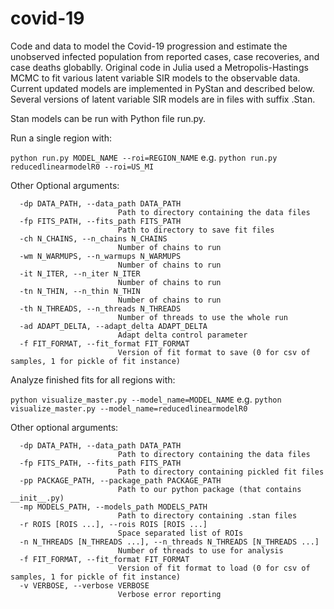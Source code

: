 # covid-19

Code and data to model the Covid-19 progression and estimate the unobserved infected population from reported cases, case recoveries, and case deaths globablly.  Original code in Julia used a Metropolis-Hastings MCMC to fit various latent variable SIR models to the observable data.  Current updated models are implemented in PyStan and described below.  Several versions of latent variable SIR models are in files with suffix .Stan.



Stan models can be run with Python file run.py.

Run a single region with:

`python run.py MODEL_NAME --roi=REGION_NAME` e.g. `python run.py reducedlinearmodelR0 --roi=US_MI`


Other Optional arguments:
```
  -dp DATA_PATH, --data_path DATA_PATH
                        Path to directory containing the data files
  -fp FITS_PATH, --fits_path FITS_PATH
                        Path to directory to save fit files
  -ch N_CHAINS, --n_chains N_CHAINS
                        Number of chains to run
  -wm N_WARMUPS, --n_warmups N_WARMUPS
                        Number of chains to run
  -it N_ITER, --n_iter N_ITER
                        Number of chains to run
  -tn N_THIN, --n_thin N_THIN
                        Number of chains to run
  -th N_THREADS, --n_threads N_THREADS
                        Number of threads to use the whole run
  -ad ADAPT_DELTA, --adapt_delta ADAPT_DELTA
                        Adapt delta control parameter
  -f FIT_FORMAT, --fit_format FIT_FORMAT
                        Version of fit format to save (0 for csv of samples, 1 for pickle of fit instance)
```       

Analyze finished fits for all regions with:

`python visualize_master.py --model_name=MODEL_NAME` e.g. `python visualize_master.py --model_name=reducedlinearmodelR0`

Other optional arguments:
```
  -dp DATA_PATH, --data_path DATA_PATH
                        Path to directory containing the data files
  -fp FITS_PATH, --fits_path FITS_PATH
                        Path to directory containing pickled fit files
  -pp PACKAGE_PATH, --package_path PACKAGE_PATH
                        Path to our python package (that contains __init__.py)
  -mp MODELS_PATH, --models_path MODELS_PATH
                        Path to directory containing .stan files
  -r ROIS [ROIS ...], --rois ROIS [ROIS ...]
                        Space separated list of ROIs
  -n N_THREADS [N_THREADS ...], --n_threads N_THREADS [N_THREADS ...]
                        Number of threads to use for analysis
  -f FIT_FORMAT, --fit_format FIT_FORMAT
                        Version of fit format to load (0 for csv of samples, 1 for pickle of fit instance)
  -v VERBOSE, --verbose VERBOSE
                        Verbose error reporting
```
